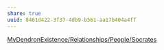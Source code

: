```yaml
---
share: true
uuid: 8461d422-3f37-4db9-b561-aa17b404a4ff
---
```

[MyDendronExistence/Relationships/People/Socrates](/undefined)